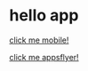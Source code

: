 # hello app

[click me mobile!](https://mobile.simple-spot.biz/?link=http://simple.app/action/sc_discovery/)



[click me appsflyer!](https://uat-simple.onelink.me/b0SP?af_xp=custom&pid=test&c=test&deep_link_value=action/MarketsScreen)




